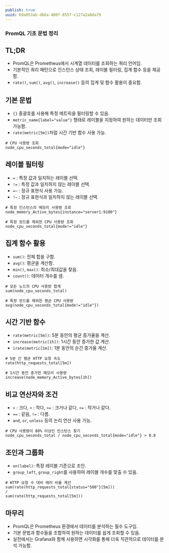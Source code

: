 ```yaml
---
publish: true
uuid: 69a053ab-db6a-480f-8557-c127a2a6da79
---
```


### PromQL 기초 문법 정리

## TL;DR

- PromQL은 Prometheus에서 시계열 데이터를 조회하는 쿼리 언어임.
- 기본적인 쿼리 패턴으로 인스턴스 상태 조회, 레이블 필터링, 집계 함수 등을 제공함.
- `rate()`, `sum()`, `avg()`, `increase()` 등의 집계 및 함수 활용이 중요함.

## 기본 문법

- `{}` 중괄호를 사용해 특정 메트릭을 필터링할 수 있음.
- `metric_name{label="value"}` 형태로 레이블을 지정하여 원하는 데이터만 조회 가능함.
- `rate(metric[5m])`처럼 시간 기반 함수 사용 가능.

~~~promql
# CPU 사용량 조회
node_cpu_seconds_total{mode="idle"}
~~~

## 레이블 필터링

- `=` : 특정 값과 일치하는 레이블 선택.
- `!=` : 특정 값과 일치하지 않는 레이블 선택.
- `=~` : 정규 표현식 사용 가능.
- `!~` : 정규 표현식과 일치하지 않는 레이블 선택.

~~~promql
# 특정 인스턴스의 메모리 사용량 조회
node_memory_Active_bytes{instance="server1:9100"}

# 특정 모드를 제외한 CPU 사용량 조회
node_cpu_seconds_total{mode!="idle"}
~~~

## 집계 함수 활용

- `sum()`: 전체 합을 구함.
- `avg()`: 평균을 계산함.
- `min()`, `max()`: 최소/최대값을 찾음.
- `count()`: 데이터 개수를 셈.

~~~promql
# 모든 노드의 CPU 사용량 합계
sum(node_cpu_seconds_total)

# 특정 모드를 제외한 평균 CPU 사용량
avg(node_cpu_seconds_total{mode!="idle"})
~~~

## 시간 기반 함수

- `rate(metric[5m])`: 5분 동안의 평균 증가율을 계산.
- `increase(metric[1h])`: 1시간 동안 증가한 값 계산.
- `irate(metric[1m])`: 1분 동안의 순간 증가율 계산.

~~~promql
# 5분 간 평균 HTTP 요청 속도
rate(http_requests_total[5m])

# 1시간 동안 증가한 메모리 사용량
increase(node_memory_Active_bytes[1h])
~~~

## 비교 연산자와 조건

- `>` : 크다, `<` : 작다, `>=` : 크거나 같다, `<=` : 작거나 같다.
- `==` : 같음, `!=` : 다름.
- `and`, `or`, `unless` 등의 논리 연산 사용 가능.

~~~promql
# CPU 사용량이 80% 이상인 인스턴스 찾기
node_cpu_seconds_total / node_cpu_seconds_total{mode="idle"} > 0.8
~~~

## 조인과 그룹화

- `on(label)`: 특정 레이블 기준으로 조인.
- `group_left`, `group_right`를 사용하여 레이블 개수를 맞출 수 있음.

~~~promql
# HTTP 요청 수 대비 에러 비율 계산
sum(rate(http_requests_total{status="500"}[5m]))
/
sum(rate(http_requests_total[5m]))
~~~

## 마무리

- PromQL은 Prometheus 환경에서 데이터를 분석하는 필수 도구임.
- 기본 문법과 함수들을 조합하여 원하는 데이터를 쉽게 조회할 수 있음.
- 실전에서는 Grafana와 함께 사용하면 시각화를 통해 더욱 직관적으로 데이터를 분석 가능함.